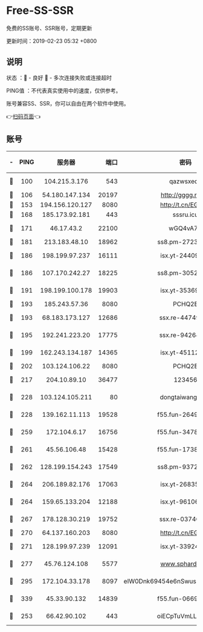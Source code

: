 # Free-SS-SSR

免费的SS账号、SSR账号，定期更新

更新时间：2019-02-23 05:32 +0800

## 说明

状态     ：🙂 - 良好 🙁 - 多次连接失败或连接超时

PING值   ：不代表真实使用中的速度，仅供参考。

账号兼容SS、SSR，你可以自由在两个软件中使用。

👉[扫码页面](https://liesauer.github.io/free-ss-ssr.github.io/)👈

## 账号

|-|PING|服务器|端口|密码|加密方式|区域|
|:----:|:----:|:-----:|-----:|:----:|:----:|:----:|
|🙂|100|104.215.3.176|543|qazwsxedc|aes-256-gcm|JP|
|🙂|106|54.180.147.134|20197|http://gggg.rocks|chacha20|KR|
|🙂|153|194.156.120.127|8080|http://t.cn/EGJIyrl|rc4-md5|RU|
|🙂|168|185.173.92.181|443|sssru.icu|rc4-md5|RU|
|🙂|171|46.17.43.2|22100|wGQ4vA7D|aes-256-gcm|RU|
|🙂|181|213.183.48.10|18962|ss8.pm-27236881|rc4-md5|RU|
|🙂|186|198.199.97.237|16111|isx.yt-24409459|aes-256-cfb|US|
|🙂|186|107.170.242.27|18225|ss8.pm-30525832|aes-256-cfb|US|
|🙂|191|198.199.100.178|19903|isx.yt-35369856|aes-256-cfb|US|
|🙂|193|185.243.57.36|8080|PCHQ2E|rc4-md5|US|
|🙂|193|68.183.173.127|12686|ssx.re-44749299|aes-256-cfb|US|
|🙂|195|192.241.223.20|17775|ssx.re-94264903|aes-256-cfb|US|
|🙂|199|162.243.134.187|14365|isx.yt-45112084|aes-256-cfb|US|
|🙂|202|103.124.106.22|8080|PCHQ2E|rc4-md5|US|
|🙂|217|204.10.89.10|36477|123456|aes-256-cfb|US|
|🙂|228|103.124.105.211|80|dongtaiwang.com|aes-256-cfb|US|
|🙂|228|139.162.11.113|19528|f55.fun-26491183|aes-256-cfb|SG|
|🙂|259|172.104.6.17|16756|f55.fun-34782964|aes-256-cfb|US|
|🙂|261|45.56.106.48|15428|f55.fun-17381628|aes-256-cfb|US|
|🙂|262|128.199.154.243|17549|ss8.pm-93722543|aes-256-cfb|SG|
|🙂|264|206.189.82.176|17063|isx.yt-26835607|aes-256-cfb|SG|
|🙂|264|159.65.133.204|12188|isx.yt-96106830|aes-256-cfb|SG|
|🙂|267|178.128.30.219|19752|ssx.re-03740090|aes-256-cfb|SG|
|🙂|270|64.137.160.203|8080|http://t.cn/EGJIyrl|rc4-md5|CA|
|🙂|271|128.199.97.239|12091|isx.yt-33924211|aes-256-cfb|SG|
|🙂|277|45.76.124.108|5577|www.sphard.com|aes-256-cfb|AU|
|🙂|295|172.104.33.178|8097|eIW0Dnk69454e6nSwuspv9DmS201tQ0D|aes-256-cfb|SG|
|🙂|339|45.33.90.132|14839|f55.fun-06699506|aes-256-cfb|US|
|🙂|253|66.42.90.102|443|oiECpTuVmLLxk4Ts|aes-256-cfb|US|
